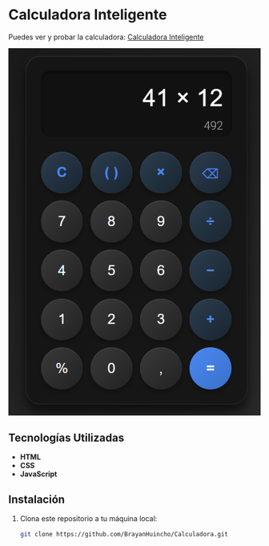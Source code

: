 # Calculadora Inteligente

Puedes ver y probar la calculadora: [Calculadora Inteligente](https://brayanhuincho.github.io/Calculadora/)

<p align="center">
  <a href="https://brayanhuincho.github.io/Calculadora/">
    <img src="foto.png" alt="Captura de la calculadora" width="600">
  </a>
</p>

## Tecnologías Utilizadas

  - **HTML**
  - **CSS**
  - **JavaScript**

## Instalación

1. Clona este repositorio a tu máquina local:
   ```bash
   git clone https://github.com/BrayanHuincho/Calculadora.git
